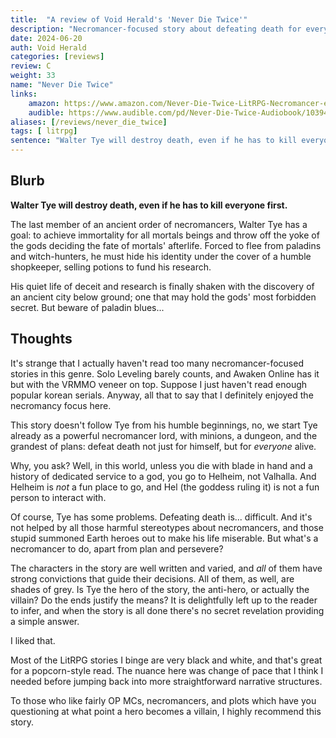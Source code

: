 ```yaml
---
title:  "A review of Void Herald's 'Never Die Twice'"
description: "Necromancer-focused story about defeating death for everyone so no one ends being tortured in Helheim."
date: 2024-06-20
auth: Void Herald
categories: [reviews]
review: C
weight: 33
name: "Never Die Twice"
links:
    amazon: https://www.amazon.com/Never-Die-Twice-LitRPG-Necromancer-ebook/dp/B0CMJTJMLT
    audible: https://www.audible.com/pd/Never-Die-Twice-Audiobook/1039404502
aliases: [/reviews/never_die_twice]
tags: [ litrpg]
sentence: "Walter Tye will destroy death, even if he has to kill everyone first."
---
```




## Blurb

**Walter Tye will destroy death, even if he has to kill everyone first.**

The last member of an ancient order of necromancers, Walter Tye has a goal: to achieve immortality for all mortals beings and throw off the yoke of the gods deciding the fate of mortals' afterlife. Forced to flee from paladins and witch-hunters, he must hide his identity under the cover of a humble shopkeeper, selling potions to fund his research.

His quiet life of deceit and research is finally shaken with the discovery of an ancient city below ground; one that may hold the gods' most forbidden secret. But beware of paladin blues... 

## Thoughts

It's strange that I actually haven't read too many necromancer-focused stories in this genre. Solo Leveling barely counts, and Awaken Online has it but with the VRMMO veneer on top. Suppose I just haven't read enough popular korean serials. Anyway, all that to say that I definitely enjoyed the necromancy focus here.

This story doesn't follow Tye from his humble beginnings, no, we start Tye already as a powerful necromancer lord, with minions, a dungeon, and the grandest of plans: defeat death not just for himself, but for *everyone* alive.

Why, you ask? Well, in this world, unless you die with blade in hand and a history of dedicated service to a god, you go to Helheim, not Valhalla. And Helheim is *not* a fun place to go, and Hel (the goddess ruling it) is not a fun person to interact with.

Of course, Tye has some problems. Defeating death is... difficult. And it's not helped by all those harmful stereotypes about necromancers, and those stupid summoned Earth heroes out to make his life miserable. But what's a necromancer to do, apart from plan and persevere?

The characters in the story are well written and varied, and *all* of them have strong convictions that guide their decisions. All of them, as well, are shades of grey. Is Tye the hero of the story, the anti-hero, or actually the villain? Do the ends justify the means? It is delightfully left up to the reader to infer, and when the story is all done there's no secret revelation providing a simple answer.

I liked that.

Most of the LitRPG stories I binge are very black and white, and that's great for a popcorn-style read. The nuance here was change of pace that I think I needed before jumping back into more straightforward narrative structures. 

To those who like fairly OP MCs, necromancers, and plots which have you questioning at what point a hero becomes a villain, I highly recommend this story.